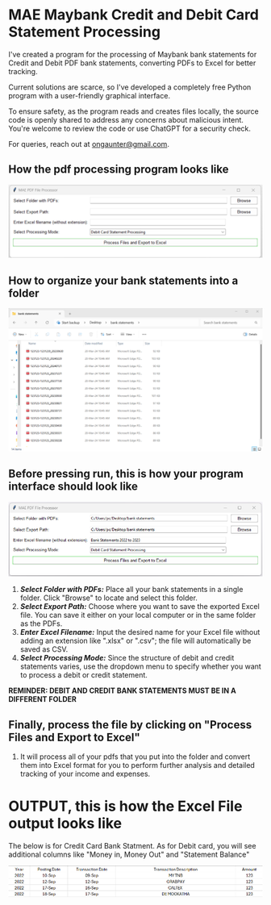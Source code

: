 
# MAE Maybank Credit and Debit Card Statement Processing

I've created a program for the processing of Maybank bank statements for Credit and Debit PDF bank statements, converting PDFs to Excel for better tracking. 

Current solutions are scarce, so I've developed a completely free Python program with a user-friendly graphical interface.

To ensure safety, as the program reads and creates files locally, the source code is openly shared to address any concerns about malicious intent. You're welcome to review the code or use ChatGPT for a security check.

For queries, reach out at ongaunter@gmail.com.



## How the pdf processing program looks like

![alt text](/image/program_screenshot.png)



## How to organize your bank statements into a folder

![alt text](/image/bank_statement_folder.png)



## Before pressing run, this is how your program interface should look like

![alt text](/image/program_look.png)

1. ***Select Folder with PDFs:*** Place all your bank statements in a single folder. Click "Browse" to locate and select this folder.
2. ***Select Export Path:*** Choose where you want to save the exported Excel file. You can save it either on your local computer or in the same folder as the PDFs.
3. ***Enter Excel Filename:*** Input the desired name for your Excel file without adding an extension like ".xlsx" or ".csv"; the file will automatically be saved as CSV.
4. ***Select Processing Mode:*** Since the structure of debit and credit statements varies, use the dropdown menu to specify whether you want to process a debit or credit statement.

**REMINDER: DEBIT AND CREDIT BANK STATEMENTS MUST BE IN A DIFFERENT FOLDER**


## Finally, process the file by clicking on "Process Files and Export to Excel" 

1. It will process all of your pdfs that you put into the folder and convert them into Excel format for you to perform further analysis and detailed tracking of your income and expenses.


# OUTPUT, this is how the Excel File output looks like

The below is for Credit Card Bank Statment. As for Debit card, you will see additional columns like "Money in, Money Out" and "Statement Balance"

![alt text](/image/output_cc_example.png)






